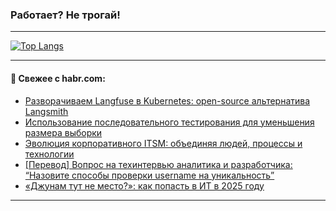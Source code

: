 ### Работает? Не трогай!

---
<!--
#### 🛠️ Technical stack:

![Java](https://img.shields.io/badge/Java-informational?logo=Oracle&style=flat&logoColor=white&color=FF4500)
![Kotlin](https://img.shields.io/badge/Kotlin-informational?logo=Kotlin&style=flat&logoColor=white&color=774D97)
![TS](https://img.shields.io/badge/TypeScript-informational?logo=typeScript&style=flat&logoColor=black&color=017acc)
![Python](https://img.shields.io/badge/Python-informational?logo=Python&style=flat&logoColor=black&color=ffdd54) <br>
![Spring](https://img.shields.io/badge/Spring-informational?logo=Spring&style=flat&logoColor=white&color=6DB33F) 
![SpringBoot](https://img.shields.io/badge/SpringBoot-informational?logo=SpringBoot&style=flat&logoColor=white&color=6DB33F)
![Nest](https://img.shields.io/badge/NestJS-informational?logo=NestJS&style=flat&logoColor=white&color=E0234E) 
![NodeJS](https://img.shields.io/badge/NodeJS-informational?logo=node.js&style=flat&logoColor=white&color=70A760)<br>
![PostgreSQL](https://img.shields.io/badge/PostgreSQL-informational?logo=PostgreSQL&style=flat&logoColor=white&color=DAA520)
![MongoDB](https://img.shields.io/badge/MongoDB-informational?logo=MongoDB&style=flat&logoColor=white&color=870000)
![Apache](https://img.shields.io/badge/Apache-informational?logo=apache&style=flat&logoColor=white&color=f74e28)

___ 
-->

<!--- #### 🛠️ : --->

[![Top Langs](https://github-readme-stats-82jvfl3w3-advtsettinggmailcoms-projects.vercel.app/api/top-langs/?username=zloylis&langs_count=10&hide_title=true&title_color=e6edf3&size_weight=0.5&count_weight=0.5&layout=compact&hide_progress=true&hide_border=true&theme=dracula)](https://github.com/zloylis)

<!---


####  :octocat:&nbsp;&nbsp; Статистика:

![GitHub stats](https://github-readme-stats-u2qms2cxw-advtsettinggmailcoms-projects.vercel.app/api?username=zloylis&show_icons=true&hide_border=true&theme=dracula&title_color=e6edf3&include_all_commits=true&count_private=true&hide_rank=false&hide_title=true&rank_icon=github)
-->
---

#### 💬 Свежее с habr.com:

<!-- BLOG-POST-LIST:START -->
- [Разворачиваем Langfuse в Kubernetes: open-source альтернатива Langsmith](https://habr.com/ru/articles/877070/?utm_source=habrahabr&utm_medium=rss&utm_campaign=877070)
- [Использование последовательного тестирования для уменьшения размера выборки](https://habr.com/ru/companies/tbank/articles/876984/?utm_source=habrahabr&utm_medium=rss&utm_campaign=876984)
- [Эволюция корпоративного ITSM: объединяя людей, процессы и технологии](https://habr.com/ru/companies/simpleone/articles/877032/?utm_source=habrahabr&utm_medium=rss&utm_campaign=877032)
- [[Перевод] Вопрос на техинтервью аналитика и разработчика: “Назовите способы проверки username на уникальность”](https://habr.com/ru/companies/ssp-soft/articles/876622/?utm_source=habrahabr&utm_medium=rss&utm_campaign=876622)
- [«Джунам тут не место?»: как попасть в ИТ в 2025 году](https://habr.com/ru/articles/877006/?utm_source=habrahabr&utm_medium=rss&utm_campaign=877006)
<!-- BLOG-POST-LIST:END -->

---
